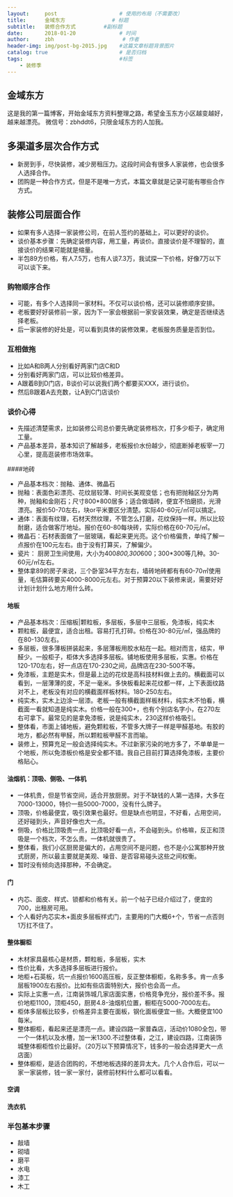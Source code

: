 ```yaml
---
layout:     post                    # 使用的布局（不需要改）
title:      金域东方               # 标题 
subtitle:   装修合作方式         #副标题
date:       2018-01-20              # 时间
author:     zbh                      # 作者
header-img: img/post-bg-2015.jpg    #这篇文章标题背景图片
catalog: true                       # 是否归档
tags:                               #标签
    - 装修季
---
```


## 金域东方
  这是我的第一篇博客，开始金域东方资料整理之路，希望金玉东方小区越变越好，越来越漂亮。
  微信号：zbhddt6，只限金域东方的人加我。
  
## 多渠道多层次合作方式
* 新房到手，尽快装修，减少房租压力。这段时间会有很多人家装修，也会很多人选择合作。
* 团购是一种合作方式，但是不是唯一方式，本篇文章就是记录可能有哪些合作方式。
  
## 装修公司层面合作
* 如果有多人选择一家装修公司，在前人签约的基础上，可以更好的谈价。
* 谈价基本步骤：先确定装修内容，用工量，再谈价。直接谈价是不理智的，直接谈价的结果可能就是缩量。
* 半包89方价格，有人7.5万，也有人谈7.3万，我试探一下价格，好像7万以下可以谈下来。  

### 购物顺序合作
* 可能，有多个人选择同一家材料。不仅可以谈价格，还可以装修顺序安排。
* 老板要好好装修前一家，因为下一家会根据前一家安装效果，确定是否继续选择老板。
* 后一家装修的好处是，可以看到具体的装修效果，老板服务质量是否到位。

### 互相做拖
* 比如A和B两人分别看好两家门店C和D
* 分别看好两家门店，可以比较价格差异。
* A跟着B到D门店，B谈价可以说我们两个都要买XXX，进行谈价。
* 然后B跟着A去充数，让A到C门店谈价

### 谈价心得
* 先描述清楚需求，比如装修公司总价要先确定装修档次，打多少柜子，确定用工量。
* 产品基本差异，基本知识了解越多，老板报价水份越少，彻底断掉老板宰一刀心里，提高逛装修市场效率。

####地砖
* 产品基本档次：抛釉、通体、微晶石
* 抛釉：表面色彩漂亮、花纹层较薄、时间长美观变低；也有把抛釉区分为两种，抛釉和金刚石；尺寸800*800居多；适合做墙砖，便宜不怕磨损，光滑漂亮。报价50-70左右，块or平米要区分清楚。实际40-60元/㎡可以搞定。
* 通体：表面有纹理，石材天然纹理，不管怎么打磨，花纹保持一样。所以比较耐磨，适合做客厅地址。报价在60-80每块砖，实际价格在60-70元/㎡。
* 微晶石：石材表面做了一层玻璃，看起来更光亮。这个价格偏贵，单纯了解一点报价在100元左右。由于没有打算买，了解偏少。
* 瓷片： 厨房卫生间使用，大小为400*800,300*600；300*300等几种。30-60元/㎡左右。
* 整体拿89的房子来说，三个卧室34平方左右，墙砖地砖都有有60-70㎡使用量，毛估算砖要买4000-8000元左右。对于预算20以下装修来说，需要好好计划计划什么地方用什么砖。

#### 地板
* 产品基本档次：压缩板|颗粒板，多层板，多层中三层板，免漆板，纯实木
* 颗粒板，最便宜，适合出租。容易打孔打碎。价格在30-80元/㎡，强品牌的在80-130左右。
* 多层板，很多薄板拼装起来，多层薄板用胶水粘在一起。相对而言，结实，甲醛少。一般柜子，柜体大多选择多层板。铺地板使用多层板，实惠。价格在120-170左右，好一点店在170-230之间，品牌店在230-500不等。
* 免漆板，主题是实木，但是最上边的花纹是高科技材料做上去的。横截面可以看到，一层薄薄的皮，不足一毫米。多快板看起来花纹都一样，上下表面纹路对不上，老板没有对应的横截面样板材料。180-250左右。
* 纯实木，实木上边涂一层漆。老板一般有横截面样板材料，纯实木不怕看，横截面一看就知道是纯实木。价格一般在300+，也有个别店名字小，在270左右可拿下。最常见的是拿免漆板，说是纯实木，230这样价格吸引。
* 整体看，市面上铺地板，避免颗粒板，不管多大牌子一样是甲醛基地。有胶的地方，都必然有甲醛，所以颗粒板甲醛不言而喻。
* 装修上，预算充足一般会选择纯实木。不过新家污染的地方多了，不单单是一个地板，所以免漆板价格是安全都不错。我自己目前打算选择免漆板，主要价格贴心。

#### 油烟机：顶吸、侧吸、一体机
* 一体机贵，但是节省空间，适合开放厨房。对于不缺钱的人第一选择，大多在7000-13000，特价一些5000-7000，没有什么牌子。
* 顶吸，价格最便宜，吸引效果也最好。但是缺点也明显，不好看，占用空间，还好碰到头，声音好像也大一点。
* 侧吸，价格比顶吸贵一点，比顶吸好看一点，不会碰到头。价格嘛，反正和顶吸是一个档次，不怎么贵。一体机就很贵了。
* 整体看，我们小区厨房是偏大的，占用空间不是问题，也不是小公寓那种开放式厨房，所以最主要就是美观、噪音、是否容易碰头这些之间权衡。
* 暂时没有倾向选择那种，不会确定。

#### 门
* 内芯、面皮、样式、锁都和价格有关。前一个帖子已经介绍过了，便宜的700，出租房可用。
* 个人看好内芯实木+面皮多层板样式门，主要用的门大概6+个，节省一点否则1万扛不住了。

#### 整体橱柜
* 木材家具最核心是材质，颗粒板，多层板，实木
* 性价比看，大多选择多层板进行报价。
* 地柜+石英板，坑一点报价1600高压板，反正整体橱柜，名称多多。肯一点多层板1900左右报价。比如有些店面特别大，报价也会高一点。
* 实际上实惠一点，江南装饰城几家店面实惠，价格竞争充分，报价差不多。报价地柜1100，顶柜450，厨房4.8-油烟机位置，橱柜在5000-7000左右。
* 柜体多层板比较多，价格差异主要在面板，钢化面板便宜一些。大概便宜100每米。
* 整体橱柜，看起来还是漂亮一点。建设四路一家普森店，活动价1080全包，带一个一体机以及水槽，加一米1300.不过整体看，之江，建设四路，江南装饰城整体橱柜性价比最好。（20万以下预算情况下，钱多的一般会选择更大一点店面）
* 整体橱柜，是适合团购的，不想地板选择的差异太大。几个人合作后，可以一家一家装修，钱一家一家付，装修前材料什么都可以看看。

#### 空调

#### 洗衣机


### 半包基本步骤
* 敲墙
* 砌墙
* 磨平
* 水电
* 漆工
* 木工
